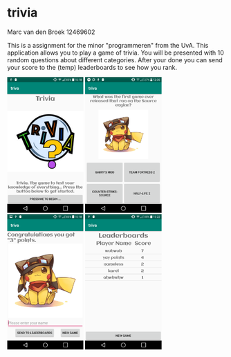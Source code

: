 # trivia

Marc van den Broek 12469602

This is a assignment for the minor "programmeren" from the UvA. This application allows you to play a game of trivia. You will be presented with 10 random questions about different categories. After your done you can send your score to the (temp) leaderboards to see how you rank.

<img src="https://github.com/broekm006/trivia/blob/master/doc/screen_trivia1.png" height="20%" width="35%"/>
<img src="https://github.com/broekm006/trivia/blob/master/doc/screen_trivia.png" height="20%" width="35%"/>
<img src="https://github.com/broekm006/trivia/blob/master/doc/screen_trivia2.png" height="20%" width="35%"/>
<img src="https://github.com/broekm006/trivia/blob/master/doc/screen_trivia3.png" height="20%" width="35%"/>
